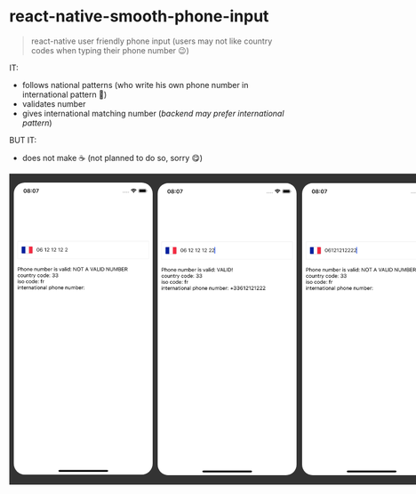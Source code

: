 # react-native-smooth-phone-input

> react-native user friendly phone input (users may not like country codes when typing their phone number 😉)

IT:

- follows national patterns (who write his own phone number in international pattern 🤨)
- validates number
- gives international matching number (*backend may prefer international pattern*)

BUT IT:

- does not make ☕️ (not planned to do so, sorry 😋)

<div style="position:relative;width:100vw;display:flex;flex-direction:row; flex-grow:1;background-color: #333333;padding:1rem 0.5rem;">
  <img src="./assets/failed-1.png" height="525px"  width="250px" alt="failed-1" style="margin-right:0.5rem;border:solid 1px #333333 1px;border-radius:20px;"/>
  <img src="./assets/success-1.png" height="525px"  width="250px" alt="success-1" style="margin-right:0.5rem;border:solid 1px #333333;border-radius:20px;" />
  <img src="./assets/failed-2.png" height="525px"  width="250px" alt="failed-2" style="margin-right:0.5rem;border:solid 1px #333333 ;border-radius:20px;" />
</div>
